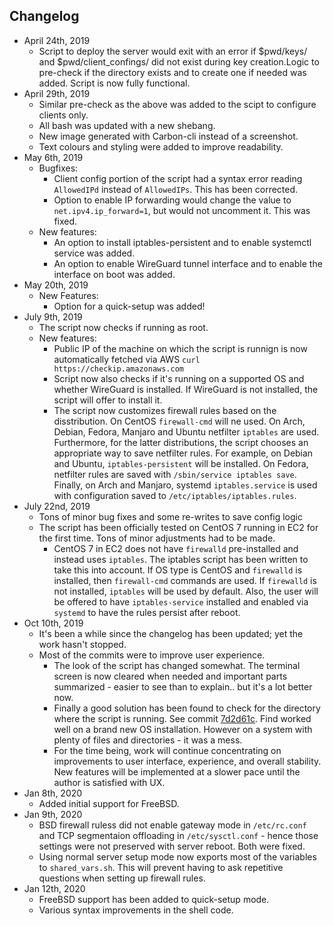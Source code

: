 ## Changelog

* April 24th, 2019
  * Script to deploy the server would exit with an error if $pwd/keys/ and $pwd/client_confings/ did not exist during key creation.Logic to pre-check if the directory exists and to create one if needed was added. Script is now fully functional.
* April 29th, 2019
  * Similar pre-check as the above was added to the scipt to configure clients only.
  * All bash was updated with a new shebang.
  * New image generated with Carbon-cli instead of a screenshot.
  * Text colours and styling were added to improve readability.
* May 6th, 2019
  * Bugfixes:
    * Client config portion of the script had a syntax error reading `AllowedIPd` instead of `AllowedIPs`. This has been corrected.
    * Option to enable IP forwarding would change the value to `net.ipv4.ip_forward=1`, but would not uncomment it. This was fixed.
  * New features:
    * An option to install iptables-persistent and to enable systemctl service was added.
    * An option to enable WireGuard tunnel interface and to enable the interface on boot was added.
* May 20th, 2019
  * New Features:
    * Option for a quick-setup was added!
* July 9th, 2019
  * The script now checks if running as root.
  * New features:
    * Public IP of the machine on which the script is runnign is now automatically fetched via AWS `curl https://checkip.amazonaws.com`
    * Script now also checks if it's running on a supported OS and whether WireGuard is installed. If WireGuard is not installed, the script will offer to install it.
    * The script now customizes firewall rules based on the disstribution. On CentOS `firewall-cmd` will ne used. On Arch, Debian, Fedora, Manjaro and Ubuntu netfilter `iptables` are used. Furthermore, for the latter distributions, the script chooses an appropriate way to save netfilter rules. For example, on Debian and Ubuntu, `iptables-persistent` will be installed. On Fedora, netfilter rules are saved with `/sbin/service iptables save`. Finally, on Arch and Manjaro, systemd `iptables.service` is used with configuration saved to `/etc/iptables/iptables.rules`.
* July 22nd, 2019
  * Tons of minor bug fixes and some re-writes to save config logic
  * The script has been officially tested on CentOS 7 running in EC2 for the first time. Tons of minor adjustments had to be made.
    * CentOS 7 in EC2 does not have `firewalld` pre-installed and instead uses `iptables`. The iptables script has been written to take this into account. If OS type is CentOS and `firewalld` is installed, then `firewall-cmd` commands are used. If `firewalld` is not installed, `iptables` will be used by default. Also, the user will be offered to have `iptables-service` installed and enabled via `systemd` to have the rules persist after reboot.
* Oct 10th, 2019
  * It's been a while since the changelog has been updated; yet the work hasn't stopped.
  * Most of the commits were to improve user experience.
    * The look of the script has changed somewhat. The terminal screen is now cleared when needed and important parts summarized - easier to see than to explain.. but it's a lot better now.
    * Finally a good solution has been found to check for the directory where the script is running. See commit [7d2d61c](https://github.com/SirToffski/WireGuard-Ligase/commit/7d2d61c61949089a6b4aa363e422a5d53ac0423f). Find worked well on a brand new OS installation. However on a system with plenty of files and directories - it was a mess.
    * For the time being, work will continue concentrating on improvements to user interface, experience, and overall stability. New features will be implemented at a slower pace until the author is satisfied with UX.
* Jan 8th, 2020
  * Added initial support for FreeBSD.
* Jan 9th, 2020
  * BSD firewall ruless did not enable gateway mode in `/etc/rc.conf` and TCP segmentaion offloading in `/etc/sysctl.conf` - hence those settings were not preserved with server reboot. Both were fixed.
  * Using normal server setup mode now exports most of the variables to `shared_vars.sh`. This will prevent having to ask repetitive questions when setting up firewall rules.
* Jan 12th, 2020
  * FreeBSD support has been added to quick-setup mode.
  * Various syntax improvements in the shell code.
